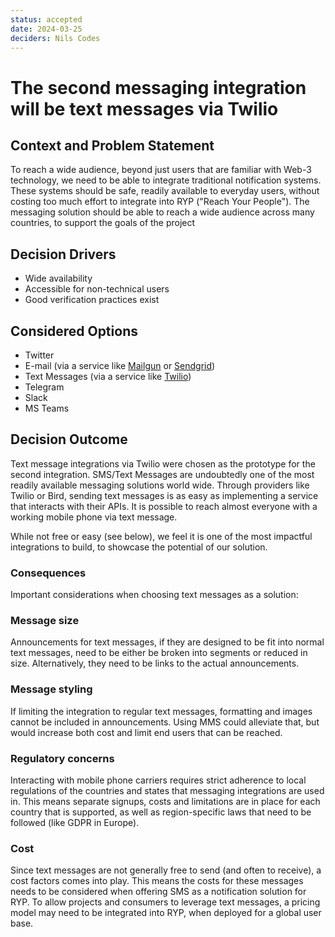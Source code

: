 ```yaml
---
status: accepted
date: 2024-03-25
deciders: Nils Codes
---
```

# The second messaging integration will be text messages via Twilio

## Context and Problem Statement

To reach a wide audience, beyond just users that are familiar with Web-3 technology, we need to be able to integrate traditional notification systems. These systems should be safe, readily available to everyday users, without costing too much effort to integrate into RYP ("Reach Your People"). The messaging solution should be able to reach a wide audience across many countries, to support the goals of the project

## Decision Drivers

* Wide availability
* Accessible for non-technical users
* Good verification practices exist

## Considered Options

* Twitter
* E-mail (via a service like [Mailgun](https://mailgun.com) or [Sendgrid](https://sendgrid.com))
* Text Messages (via a service like [Twilio](https://twilio.com))
* Telegram
* Slack
* MS Teams

## Decision Outcome

Text message integrations via Twilio were chosen as the prototype for the second integration. SMS/Text Messages are undoubtedly one of the most readily available messaging solutions world wide. Through providers like Twilio or Bird, sending text messages is as easy as implementing a service that interacts with their APIs. It is possible to reach almost everyone with a working mobile phone via text message.

While not free or easy (see below), we feel it is one of the most impactful integrations to build, to showcase the potential of our solution.

### Consequences

Important considerations when choosing text messages as a solution:

### Message size

Announcements for text messages, if they are designed to be fit into normal text messages, need to be either be broken into segments or reduced in size. Alternatively, they need to be links to the actual announcements.

### Message styling

If limiting the integration to regular text messages, formatting and images cannot be included in announcements. Using MMS could alleviate that, but would increase both cost and limit end users that can be reached.

### Regulatory concerns

Interacting with mobile phone carriers requires strict adherence to local regulations of the countries and states that messaging integrations are used in. This means separate signups, costs and limitations are in place for each country that is supported, as well as region-specific laws that need to be followed (like GDPR in Europe).

### Cost

Since text messages are not generally free to send (and often to receive), a cost factors comes into play. This means the costs for these messages needs to be considered when offering SMS as a notification solution for RYP. To allow projects and consumers to leverage text messages, a pricing model may need to be integrated into RYP, when deployed for a global user base.
